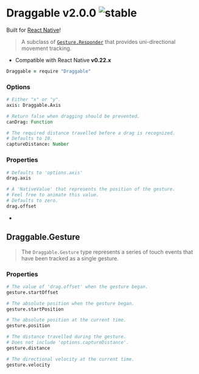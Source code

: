 
# Draggable v2.0.0 ![stable](https://img.shields.io/badge/stability-stable-4EBA0F.svg?style=flat)

Built for [React Native](https://github.com/facebook/react-native)!

> A subclass of [`Gesture.Responder`](https://github.com/aleclarson/gesture) that provides uni-directional movement tracking.

- Compatible with React Native **v0.22.x**

```coffee
Draggable = require "Draggable"
```

### Options

```coffee
# Either "x" or "y".
axis: Draggable.Axis

# Return false when dragging should be prevented.
canDrag: Function

# The required distance travelled before a drag is recognized.
# Defaults to 10.
captureDistance: Number
```

### Properties

```coffee
# Defaults to 'options.axis'
drag.axis

# A 'NativeValue' that represents the position of the gesture.
# Feel free to animate this value.
# Defaults to zero.
drag.offset
```

-

## Draggable.Gesture

> The `Draggable.Gesture` type represents a series
> of touch events that have been tracked as a single gesture.

### Properties

```coffee
# The value of 'drag.offset' when the gesture began.
gesture.startOffset

# The absolute position when the gesture began.
gesture.startPosition

# The absolute position at the current time.
gesture.position

# The distance travelled during the gesture.
# Does not include 'options.captureDistance'.
gesture.distance

# The directional velocity at the current time.
gesture.velocity
```
